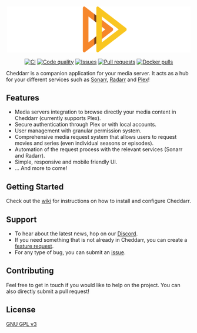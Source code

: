 <p align="center">
  <img src="./client/src/assets/cheddarr.svg" alt="Cheddarr" width="500px">
</p>

<p align="center">
  <a href=https://github.com/Jeroli-co/Cheddarr/actions/workflows/ci.yml><img src=https://github.com/Jeroli-co/Cheddarr/actions/workflows/ci.yml/badge.svg alt="CI"></a>
  <a href=https://github.com/Jeroli-co/Cheddarr/actions/workflows/codeql-analysis.yml><img src=https://github.com/Jeroli-co/Cheddarr/actions/workflows/codeql-analysis.yml/badge.svg alt="Code quality"></a>
  <a href=https://github.com/Jeroli-co/Cheddarr/issues><img src=https://img.shields.io/github/issues/Jeroli-co/Cheddarr.svg?maxAge=60&style=flat alt="Issues"></a>
  <a href=https://github.com/Jeroli-co/Cheddarr/pulls><img src=https://img.shields.io/github/issues-pr/Jeroli-co/Cheddarr.svg?maxAge=60&style=flat alt="Pull requests"></a>
  <a href=https://hub.docker.com/repository/docker/jerolico/cheddarr><img src=https://img.shields.io/docker/pulls/jerolico/cheddarr alt="Docker pulls"></a>
</p>

Cheddarr is a companion application for your media server. It acts as a hub for your different services such as [Sonarr](https://sonarr.tv), [Radarr](https://radarr.video) and [Plex](https://plex.tv)! 

  
## Features
* Media servers integration to browse directly your media content in Cheddarr (currently supports Plex).
* Secure authentication through Plex or with local accounts.
* User management with granular permission system.
* Comprehensive media request system that allows users to request movies and series (even individual seasons or episodes).
* Automation of the request process with the relevant services (Sonarr and Radarr).
* Simple, responsive and mobile friendly UI.
* ... And more to come!


## Getting Started
Check out the [wiki](https://github.com/Jeroli-co/Cheddarr/wiki) for instructions on how to install and configure Cheddarr.


## Support
* To hear about the latest news, hop on our [Discord](https://discord.gg/Tj5HDUmFD6).
* If you need something that is not already in Cheddarr, you can create a [feature request](https://github.com/Jeroli-co/Cheddarr/discussions/new).
* For any type of bug, you can submit an [issue](https://github.com/Jeroli-co/Cheddarr/issues/new?labels=bug&template=bug_report.md).
  
  
## Contributing
Feel free to get in touch if you would like to help on the project. 
You can also directly submit a pull request! 
  
  
## License
[GNU GPL v3](http://www.gnu.org/licenses/gpl.html)
